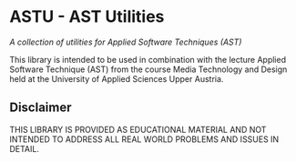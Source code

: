 # ASTU - AST Utilities
*A collection of utilities for Applied Software Techniques (AST)*

This library is intended to be used in combination with the lecture Applied Software Technique (AST) from the course Media Technology and Design held at the University of Applied Sciences Upper Austria.

## Disclaimer

THIS LIBRARY IS PROVIDED AS EDUCATIONAL MATERIAL AND NOT INTENDED
TO ADDRESS ALL REAL WORLD PROBLEMS AND ISSUES IN DETAIL.

